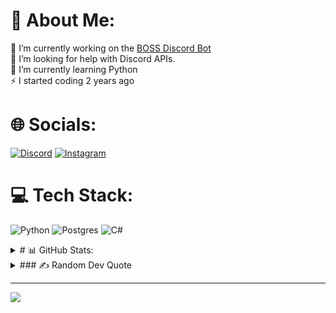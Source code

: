 # 💫 About Me:
🔭 I’m currently working on the [BOSS Discord Bot](https://github.com/skyewong/boss)<br>🤝 I’m looking for help with Discord APIs.<br>🌱 I’m currently learning Python<br>⚡ I started coding 2 years ago


# 🌐 Socials:
[![Discord](https://img.shields.io/badge/Discord-%237289DA.svg?logo=discord&logoColor=white)](https://discord.gg/EshzsTUtHe) [![Instagram](https://img.shields.io/badge/Instagram-%23E4405F.svg?logo=Instagram&logoColor=white)](https://instagram.com/skyewong0511) 

# 💻 Tech Stack:
![Python](https://img.shields.io/badge/python-3670A0?style=flat&logo=python&logoColor=ffdd54) ![Postgres](https://img.shields.io/badge/postgres-%23316192.svg?style=flat&logo=postgresql&logoColor=white) ![C#](https://img.shields.io/badge/c%23-%23239120.svg?style=flat&logo=c-sharp&logoColor=white)

<details>
    <summary># 📊 GitHub Stats:</summary>
    ![](https://github-readme-stats.vercel.app/api?username=skyewong&theme=dark&hide_border=false&include_all_commits=false&count_private=false)<br/>
    ![](https://github-readme-streak-stats.herokuapp.com/?user=skyewong&theme=dark&hide_border=false)<br/>
    ![](https://github-readme-stats.vercel.app/api/top-langs/?username=skyewong&theme=dark&hide_border=false&include_all_commits=false&count_private=false&layout=compact)
</details>

<details>
    <summary>### ✍️ Random Dev Quote</summary>
    ![](https://quotes-github-readme.vercel.app/api?type=horizontal&theme=gruvbox)
</details>

---
[![](https://visitcount.itsvg.in/api?id=skyewong&icon=0&color=0)](https://visitcount.itsvg.in)

<!-- Created with GPRM ( https://gprm.itsvg.in ) -->
